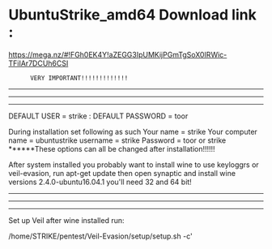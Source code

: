 # UbuntuStrike_amd64 Download link : 
https://mega.nz/#!FGh0EK4Y!aZEGG3IpUMKijPGmTgSoX0IRWic-TFiIAr7DCUh6CSI

		  VERY IMPORTANT!!!!!!!!!!!!!
*********************************************************
*********************************************************
*********************************************************
DEFAULT USER = strike : DEFAULT PASSWORD = toor

During installation set following as such 
Your name = strike 
Your computer name = ubuntustrike
username = strike 
Password = toor or strike 
******These options can all be changed after installation!!!!!!

After system installed you probably want to install wine to use 
keyloggrs or veil-evasion, run apt-get update then open synaptic 
and install wine versions 2.4.0-ubuntu16.04.1 you'll need 32 and 64 bit!

*********************************************************
*********************************************************
*********************************************************
Set up Veil after wine installed run:
 
/home/STRIKE/pentest/Veil-Evasion/setup/setup.sh -c'

